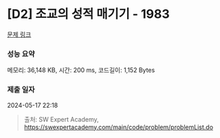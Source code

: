 # [D2] 조교의 성적 매기기 - 1983 

[문제 링크](https://swexpertacademy.com/main/code/problem/problemDetail.do?contestProbId=AV5PwGK6AcIDFAUq) 

### 성능 요약

메모리: 36,148 KB, 시간: 200 ms, 코드길이: 1,152 Bytes

### 제출 일자

2024-05-17 22:18



> 출처: SW Expert Academy, https://swexpertacademy.com/main/code/problem/problemList.do